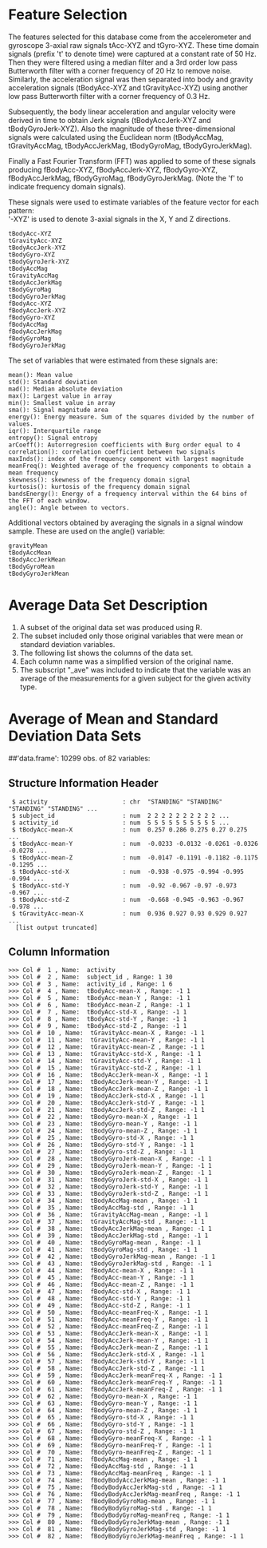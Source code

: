 Feature Selection 
=================

The features selected for this database come from the accelerometer and gyroscope 3-axial raw signals tAcc-XYZ and tGyro-XYZ. These time domain signals (prefix 't' to denote time) were captured at a constant rate of 50 Hz. Then they were filtered using a median filter and a 3rd order low pass Butterworth filter with a corner frequency of 20 Hz to remove noise. Similarly, the acceleration signal was then separated into body and gravity acceleration signals (tBodyAcc-XYZ and tGravityAcc-XYZ) using another low pass Butterworth filter with a corner frequency of 0.3 Hz. 

Subsequently, the body linear acceleration and angular velocity were derived in time to obtain Jerk signals (tBodyAccJerk-XYZ and tBodyGyroJerk-XYZ). Also the magnitude of these three-dimensional signals were calculated using the Euclidean norm (tBodyAccMag, tGravityAccMag, tBodyAccJerkMag, tBodyGyroMag, tBodyGyroJerkMag). 

Finally a Fast Fourier Transform (FFT) was applied to some of these signals producing fBodyAcc-XYZ, fBodyAccJerk-XYZ, fBodyGyro-XYZ, fBodyAccJerkMag, fBodyGyroMag, fBodyGyroJerkMag. (Note the 'f' to indicate frequency domain signals). 

These signals were used to estimate variables of the feature vector for each pattern:  
'-XYZ' is used to denote 3-axial signals in the X, Y and Z directions.
```
tBodyAcc-XYZ
tGravityAcc-XYZ
tBodyAccJerk-XYZ
tBodyGyro-XYZ
tBodyGyroJerk-XYZ
tBodyAccMag
tGravityAccMag
tBodyAccJerkMag
tBodyGyroMag
tBodyGyroJerkMag
fBodyAcc-XYZ
fBodyAccJerk-XYZ
fBodyGyro-XYZ
fBodyAccMag
fBodyAccJerkMag
fBodyGyroMag
fBodyGyroJerkMag
```
The set of variables that were estimated from these signals are: 
```
mean(): Mean value
std(): Standard deviation
mad(): Median absolute deviation 
max(): Largest value in array
min(): Smallest value in array
sma(): Signal magnitude area
energy(): Energy measure. Sum of the squares divided by the number of values. 
iqr(): Interquartile range 
entropy(): Signal entropy
arCoeff(): Autorregresion coefficients with Burg order equal to 4
correlation(): correlation coefficient between two signals
maxInds(): index of the frequency component with largest magnitude
meanFreq(): Weighted average of the frequency components to obtain a mean frequency
skewness(): skewness of the frequency domain signal 
kurtosis(): kurtosis of the frequency domain signal 
bandsEnergy(): Energy of a frequency interval within the 64 bins of the FFT of each window.
angle(): Angle between to vectors.
```
Additional vectors obtained by averaging the signals in a signal window sample. These are used on the angle() variable:
```
gravityMean
tBodyAccMean
tBodyAccJerkMean
tBodyGyroMean
tBodyGyroJerkMean
```

# Average Data Set Description
1. A subset of the original data set was produced using R.
1. The subset included only those original variables that were mean or standard deviation variables.
1. The following list shows the columns of the data set.
1. Each column name was a simplified version of the original name.
1. The subscript "_ave" was included to indicate that the variable was an average of the measurements for a given subject for the given activity type.

# Average of Mean and Standard Deviation Data Sets 
##'data.frame':	10299 obs. of  82 variables:
## Structure Information Header 
```
 $ activity                     : chr  "STANDING" "STANDING" "STANDING" "STANDING" ...
 $ subject_id                   : num  2 2 2 2 2 2 2 2 2 2 ...
 $ activity_id                  : num  5 5 5 5 5 5 5 5 5 5 ...
 $ tBodyAcc-mean-X              : num  0.257 0.286 0.275 0.27 0.275 ...
 $ tBodyAcc-mean-Y              : num  -0.0233 -0.0132 -0.0261 -0.0326 -0.0278 ...
 $ tBodyAcc-mean-Z              : num  -0.0147 -0.1191 -0.1182 -0.1175 -0.1295 ...
 $ tBodyAcc-std-X               : num  -0.938 -0.975 -0.994 -0.995 -0.994 ...
 $ tBodyAcc-std-Y               : num  -0.92 -0.967 -0.97 -0.973 -0.967 ...
 $ tBodyAcc-std-Z               : num  -0.668 -0.945 -0.963 -0.967 -0.978 ...
 $ tGravityAcc-mean-X           : num  0.936 0.927 0.93 0.929 0.927 ...
  [list output truncated]
```
## Column Information
```
>>> Col #  1 , Name:  activity 
>>> Col #  2 , Name:  subject_id , Range: 1 30 
>>> Col #  3 , Name:  activity_id , Range: 1 6 
>>> Col #  4 , Name:  tBodyAcc-mean-X , Range: -1 1 
>>> Col #  5 , Name:  tBodyAcc-mean-Y , Range: -1 1 
>>> Col #  6 , Name:  tBodyAcc-mean-Z , Range: -1 1 
>>> Col #  7 , Name:  tBodyAcc-std-X , Range: -1 1 
>>> Col #  8 , Name:  tBodyAcc-std-Y , Range: -1 1 
>>> Col #  9 , Name:  tBodyAcc-std-Z , Range: -1 1 
>>> Col #  10 , Name:  tGravityAcc-mean-X , Range: -1 1 
>>> Col #  11 , Name:  tGravityAcc-mean-Y , Range: -1 1 
>>> Col #  12 , Name:  tGravityAcc-mean-Z , Range: -1 1 
>>> Col #  13 , Name:  tGravityAcc-std-X , Range: -1 1 
>>> Col #  14 , Name:  tGravityAcc-std-Y , Range: -1 1 
>>> Col #  15 , Name:  tGravityAcc-std-Z , Range: -1 1 
>>> Col #  16 , Name:  tBodyAccJerk-mean-X , Range: -1 1 
>>> Col #  17 , Name:  tBodyAccJerk-mean-Y , Range: -1 1 
>>> Col #  18 , Name:  tBodyAccJerk-mean-Z , Range: -1 1 
>>> Col #  19 , Name:  tBodyAccJerk-std-X , Range: -1 1 
>>> Col #  20 , Name:  tBodyAccJerk-std-Y , Range: -1 1 
>>> Col #  21 , Name:  tBodyAccJerk-std-Z , Range: -1 1 
>>> Col #  22 , Name:  tBodyGyro-mean-X , Range: -1 1 
>>> Col #  23 , Name:  tBodyGyro-mean-Y , Range: -1 1 
>>> Col #  24 , Name:  tBodyGyro-mean-Z , Range: -1 1 
>>> Col #  25 , Name:  tBodyGyro-std-X , Range: -1 1 
>>> Col #  26 , Name:  tBodyGyro-std-Y , Range: -1 1 
>>> Col #  27 , Name:  tBodyGyro-std-Z , Range: -1 1 
>>> Col #  28 , Name:  tBodyGyroJerk-mean-X , Range: -1 1 
>>> Col #  29 , Name:  tBodyGyroJerk-mean-Y , Range: -1 1 
>>> Col #  30 , Name:  tBodyGyroJerk-mean-Z , Range: -1 1 
>>> Col #  31 , Name:  tBodyGyroJerk-std-X , Range: -1 1 
>>> Col #  32 , Name:  tBodyGyroJerk-std-Y , Range: -1 1 
>>> Col #  33 , Name:  tBodyGyroJerk-std-Z , Range: -1 1 
>>> Col #  34 , Name:  tBodyAccMag-mean , Range: -1 1 
>>> Col #  35 , Name:  tBodyAccMag-std , Range: -1 1 
>>> Col #  36 , Name:  tGravityAccMag-mean , Range: -1 1 
>>> Col #  37 , Name:  tGravityAccMag-std , Range: -1 1 
>>> Col #  38 , Name:  tBodyAccJerkMag-mean , Range: -1 1 
>>> Col #  39 , Name:  tBodyAccJerkMag-std , Range: -1 1 
>>> Col #  40 , Name:  tBodyGyroMag-mean , Range: -1 1 
>>> Col #  41 , Name:  tBodyGyroMag-std , Range: -1 1 
>>> Col #  42 , Name:  tBodyGyroJerkMag-mean , Range: -1 1 
>>> Col #  43 , Name:  tBodyGyroJerkMag-std , Range: -1 1 
>>> Col #  44 , Name:  fBodyAcc-mean-X , Range: -1 1 
>>> Col #  45 , Name:  fBodyAcc-mean-Y , Range: -1 1 
>>> Col #  46 , Name:  fBodyAcc-mean-Z , Range: -1 1 
>>> Col #  47 , Name:  fBodyAcc-std-X , Range: -1 1 
>>> Col #  48 , Name:  fBodyAcc-std-Y , Range: -1 1 
>>> Col #  49 , Name:  fBodyAcc-std-Z , Range: -1 1 
>>> Col #  50 , Name:  fBodyAcc-meanFreq-X , Range: -1 1 
>>> Col #  51 , Name:  fBodyAcc-meanFreq-Y , Range: -1 1 
>>> Col #  52 , Name:  fBodyAcc-meanFreq-Z , Range: -1 1 
>>> Col #  53 , Name:  fBodyAccJerk-mean-X , Range: -1 1 
>>> Col #  54 , Name:  fBodyAccJerk-mean-Y , Range: -1 1 
>>> Col #  55 , Name:  fBodyAccJerk-mean-Z , Range: -1 1 
>>> Col #  56 , Name:  fBodyAccJerk-std-X , Range: -1 1 
>>> Col #  57 , Name:  fBodyAccJerk-std-Y , Range: -1 1 
>>> Col #  58 , Name:  fBodyAccJerk-std-Z , Range: -1 1 
>>> Col #  59 , Name:  fBodyAccJerk-meanFreq-X , Range: -1 1 
>>> Col #  60 , Name:  fBodyAccJerk-meanFreq-Y , Range: -1 1 
>>> Col #  61 , Name:  fBodyAccJerk-meanFreq-Z , Range: -1 1 
>>> Col #  62 , Name:  fBodyGyro-mean-X , Range: -1 1 
>>> Col #  63 , Name:  fBodyGyro-mean-Y , Range: -1 1 
>>> Col #  64 , Name:  fBodyGyro-mean-Z , Range: -1 1 
>>> Col #  65 , Name:  fBodyGyro-std-X , Range: -1 1 
>>> Col #  66 , Name:  fBodyGyro-std-Y , Range: -1 1 
>>> Col #  67 , Name:  fBodyGyro-std-Z , Range: -1 1 
>>> Col #  68 , Name:  fBodyGyro-meanFreq-X , Range: -1 1 
>>> Col #  69 , Name:  fBodyGyro-meanFreq-Y , Range: -1 1 
>>> Col #  70 , Name:  fBodyGyro-meanFreq-Z , Range: -1 1 
>>> Col #  71 , Name:  fBodyAccMag-mean , Range: -1 1 
>>> Col #  72 , Name:  fBodyAccMag-std , Range: -1 1 
>>> Col #  73 , Name:  fBodyAccMag-meanFreq , Range: -1 1 
>>> Col #  74 , Name:  fBodyBodyAccJerkMag-mean , Range: -1 1 
>>> Col #  75 , Name:  fBodyBodyAccJerkMag-std , Range: -1 1 
>>> Col #  76 , Name:  fBodyBodyAccJerkMag-meanFreq , Range: -1 1 
>>> Col #  77 , Name:  fBodyBodyGyroMag-mean , Range: -1 1 
>>> Col #  78 , Name:  fBodyBodyGyroMag-std , Range: -1 1 
>>> Col #  79 , Name:  fBodyBodyGyroMag-meanFreq , Range: -1 1 
>>> Col #  80 , Name:  fBodyBodyGyroJerkMag-mean , Range: -1 1 
>>> Col #  81 , Name:  fBodyBodyGyroJerkMag-std , Range: -1 1 
>>> Col #  82 , Name:  fBodyBodyGyroJerkMag-meanFreq , Range: -1 1 
```
